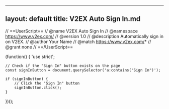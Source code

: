 
---
layout: default
title: V2EX Auto Sign In.md
---

// ==UserScript==
// @name         V2EX Auto Sign In
// @namespace    https://www.v2ex.com/
// @version      1.0
// @description  Automatically sign in on V2EX.
// @author       Your Name
// @match        https://www.v2ex.com/*
// @grant        none
// ==/UserScript==

(function() {
    'use strict';

    // Check if the "Sign In" button exists on the page
    const signInButton = document.querySelector('a:contains("Sign In")');

    if (signInButton) {
        // Click the "Sign In" button
        signInButton.click();
    }
})();

